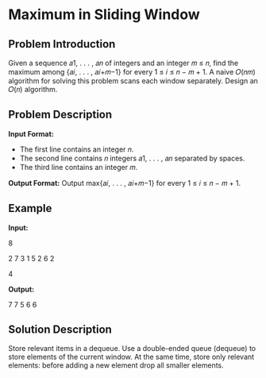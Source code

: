 # Maximum in Sliding Window

## Problem Introduction
Given a sequence 𝑎1, . . . , 𝑎𝑛 of integers and an integer 𝑚 ≤ 𝑛, find the maximum among {𝑎𝑖, . . . , 𝑎𝑖+𝑚−1} for every 1 ≤ 𝑖 ≤ 𝑛 − 𝑚 + 1. A naive 𝑂(𝑛𝑚) algorithm for solving this problem scans each window separately. Design an 𝑂(𝑛) algorithm.

## Problem Description
**Input Format:** 
- The first line contains an integer 𝑛.
- The second line contains 𝑛 integers 𝑎1, . . . , 𝑎𝑛 separated by spaces.
- The third line contains an integer 𝑚.

**Output Format:** 
Output max{𝑎𝑖, . . . , 𝑎𝑖+𝑚−1} for every 1 ≤ 𝑖 ≤ 𝑛 − 𝑚 + 1.

## Example
**Input:**

8

2 7 3 1 5 2 6 2

4

**Output:**

7 7 5 6 6

## Solution Description
Store relevant items in a dequeue. Use a double-ended queue (dequeue) to store elements of the current window. At the same time, store only relevant elements: before adding a new element drop all smaller elements.
